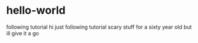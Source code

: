 # hello-world
following tutorial
hi just following tutorial 
scary stuff for a sixty year old but ill give it a go
